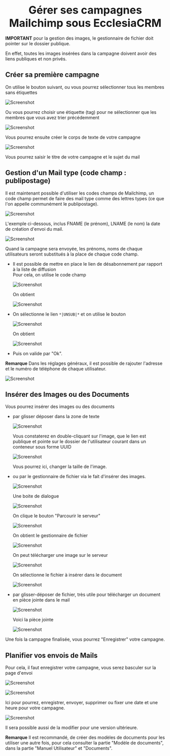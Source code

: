 
# <center><big>Gérer ses campagnes Mailchimp sous Ecclesia**CRM** </big></center>

**IMPORTANT** pour la gestion des images, le gestionnaire de fichier doit pointer sur le dossier publique.

En effet, toutes les images insérées dans la campagne doivent avoir des liens publiques et non privés.

## Créer sa première campagne

On utilise le bouton suivant, ou vous pourrez sélectionner tous les membres sans étiquettes

![Screenshot](../../img/mailchimp/campaignCreation.png)

Ou vous pourrez choisir une étiquette (tag) pour ne sélectionner que les membres que vous avez trier précédemment

![Screenshot](../../img/mailchimp/campaignCreation_1.png)

Vous pourrez ensuite créer le corps de texte de votre campagne

![Screenshot](../../img/mailchimp/campaignCreation1.png)

Vous pourrez saisir le titre de votre campagne et le sujet du mail

## Gestion d'un Mail type (code champ : publipostage)

Il est maintenant possible d'utiliser les codes champs de Mailchimp, un code champ permet de faire des mail type comme des lettres types (ce que l'on appelle communément le publipostage).

![Screenshot](../../img/mailchimp/campaignCreation3.png)

L'exemple ci-dessous, inclus FNAME (le prénom), LNAME (le nom) la date de création d'envoi du mail.

![Screenshot](../../img/mailchimp/campaignCreation4.png)

Quand la campagne sera envoyée, les prénoms, noms de chaque utilisateurs seront substitués à la place de chaque code champ.

- Il est possible de mettre en place le lien de désabonnement par rapport à la liste de diffusion<br>
    Pour cela, on utilise le code champ

    ![Screenshot](../../img/mailchimp/campaignCreationUnsubscribe1.png)

    On obtient

    ![Screenshot](../../img/mailchimp/campaignCreationUnsubscribe2.png)<br>

- On sélectionne le lien ````*|UNSUB|*```` et on utilise le bouton

    ![Screenshot](../../img/mailchimp/campaignCreationUnsubscribe3.png)

    On obtient

    ![Screenshot](../../img/mailchimp/campaignCreationUnsubscribe4.png)

- Puis on valide par "Ok".

**Remarque** Dans les réglages généraux, il est possible de rajouter l'adresse et le numéro de téléphone de chaque utilisateur.

![Screenshot](../../img/mailchimp/mailchimpaddressphonesettings.png)

## Insérer des Images ou des Documents

Vous pourrez insérer des images ou des documents

- par glisser déposer dans la zone de texte

    ![Screenshot](../../img/mailchimp/campaignCreation2.png)

    Vous constaterez en double-cliquant sur l'image, que le lien est publique et pointe sur le dossier de l'utilisateur courant dans un conteneur sous forme UUID

    ![Screenshot](../../img/mailchimp/campaignImageInsertion.png)

    Vous pourrez ici, changer la taille de l'image.

- ou par le gestionnaire de fichier via le fait d'insérer des images.

    ![Screenshot](../../img/mailchimp/insertcampaignimagebrowse1.png)

    Une boite de dialogue

    ![Screenshot](../../img/mailchimp/insertcampaignimagebrowse2.png)

    On clique le bouton "Parcourir le serveur"

    ![Screenshot](../../img/mailchimp/insertcampaignimagebrowse3.png)

    On obtient le gestionnaire de fichier

    ![Screenshot](../../img/mailchimp/insertcampaignimagebrowse4.png)

    On peut télécharger une image sur le serveur

    ![Screenshot](../../img/mailchimp/insertcampaignimagebrowse5.png)

    On sélectionne le fichier à insérer dans le document

    ![Screenshot](../../img/mailchimp/insertcampaignimagebrowse6.png)

- par glisser-déposer de fichier, très utile pour télécharger un document en pièce jointe dans le mail

    ![Screenshot](../../img/mailchimp/mailchimpDocInsert1.png)

    Voici la pièce jointe

    ![Screenshot](../../img/mailchimp/mailchimpDocInsert2.png)

Une fois la campagne finalisée, vous pourrez "Enregistrer" votre campagne.

## Planifier vos envois de Mails

Pour cela, il faut enregistrer votre campagne, vous serez basculer sur la page d'envoi

![Screenshot](../../img/mailchimp/campaignplanification1.png)

![Screenshot](../../img/mailchimp/campaignplanification2.png)

Ici pour pourrez, enregistrer, envoyer, supprimer ou fixer une date et une heure pour votre campagne.

![Screenshot](../../img/mailchimp/campaignplanification3.png)<br>

Il sera possible aussi de la modifier pour une version ultérieure.

**Remarque** Il est recommandé, de créer des modèles de documents pour les utiliser une autre fois, pour cela consulter la partie "Modèle de documents", dans la partie "Manuel Utilisateur" et "Documents".

